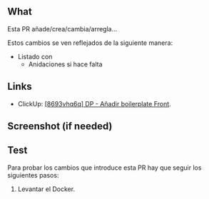 ## What

[comment]: <> (Explicar el objetivo de la tarea, para qué se ha hecho)
Esta PR añade/crea/cambia/arregla...

[comment]: <> (Explicar los cambios que introduce esta PR)
Estos cambios se ven reflejados de la siguiente manera:

- Listado con
  - Anidaciones si hace falta

## Links

[comment]: <> (Seguiremos el siguiente formato para documentar los enlaces:)
[comment]: <> (- ClickUp: [ID tarea] Nombre tarea.)
[comment]: <> (- Ref: Descripción del enlace. [EsLint: Documentación configuración de reglas])

- ClickUp: [[8693vhq6q] DP - Añadir boilerplate Front](url).

## Screenshot (if needed)

[comment]: <> (Se puede pegar una imagen con Ctrl/Command + V)

## Test

[comment]: <> (Explicar TODOS los pasos necesarios para que alguien que no sepa de qué va el proyecto, pueda probar los cambios que introduce esta PR más allá del código)

Para probar los cambios que introduce esta PR hay que seguir los siguientes pasos:

1. Levantar el Docker.
